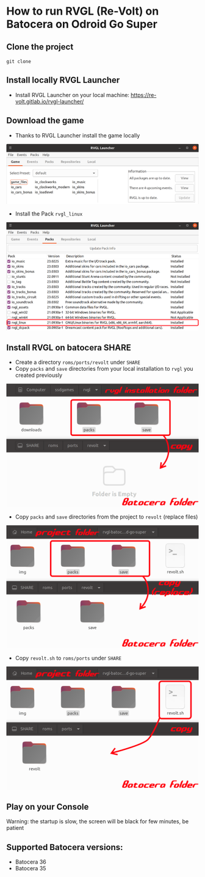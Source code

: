 # How to run RVGL (Re-Volt) on Batocera on Odroid Go Super

## Clone the project

```
git clone
```

## Install locally RVGL Launcher
- Install RVGL Launcher on your local machine:
https://re-volt.gitlab.io/rvgl-launcher/

## Download the game
- Thanks to RVGL Launcher install the game locally

![](img/rvgl_launcher_01.png)

- Install the Pack `rvgl_linux`

![](img/rvgl_launcher_02.png)

## Install RVGL on batocera SHARE
- Create a directory `roms/ports/revolt` under `SHARE`
- Copy `packs` and `save` directories from your local installation to `rvgl` you created previously

![](img/copy_01.png)

- Copy `packs` and `save` directories from the project to `revolt` (replace files)

![](img/copy_02.png)

- Copy `revolt.sh` to `roms/ports` under `SHARE`

![](img/copy_03.png)

## Play on your Console

Warning: the startup is slow, the screen will be black for few minutes, be patient

## Supported Batocera versions:
- Batocera 36
- Batocera 35